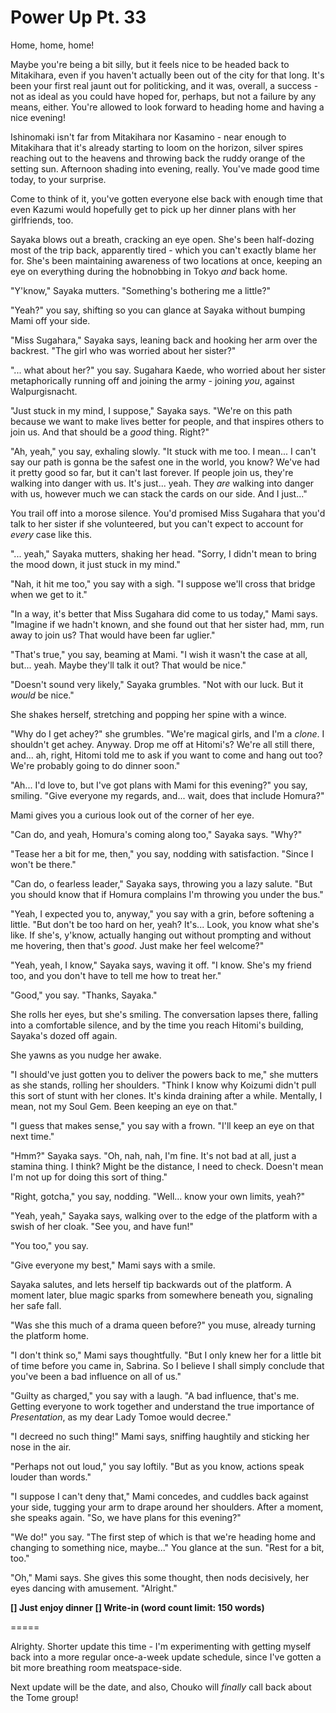 # Power Up Pt. 33

Home, home, home!

Maybe you're being a bit silly, but it feels nice to be headed back to Mitakihara, even if you haven't actually been out of the city for that long. It's been your first real jaunt out for politicking, and it was, overall, a success - not as ideal as you could have hoped for, perhaps, but not a failure by any means, either. You're allowed to look forward to heading home and having a nice evening!

Ishinomaki isn't far from Mitakihara nor Kasamino - near enough to Mitakihara that it's already starting to loom on the horizon, silver spires reaching out to the heavens and throwing back the ruddy orange of the setting sun. Afternoon shading into evening, really. You've made good time today, to your surprise.

Come to think of it, you've gotten everyone else back with enough time that even Kazumi would hopefully get to pick up her dinner plans with her girlfriends, too.

Sayaka blows out a breath, cracking an eye open. She's been half-dozing most of the trip back, apparently tired - which you can't exactly blame her for. She's been maintaining awareness of two locations at once, keeping an eye on everything during the hobnobbing in Tokyo *and* back home.

"Y'know," Sayaka mutters. "Something's bothering me a little?"

"Yeah?" you say, shifting so you can glance at Sayaka without bumping Mami off your side.

"Miss Sugahara," Sayaka says, leaning back and hooking her arm over the backrest. "The girl who was worried about her sister?"

"... what about her?" you say. Sugahara Kaede, who worried about her sister metaphorically running off and joining the army - joining *you*, against Walpurgisnacht.

"Just stuck in my mind, I suppose," Sayaka says. "We're on this path because we want to make lives better for people, and that inspires others to join us. And that should be a *good* thing. Right?"

"Ah, yeah," you say, exhaling slowly. "It stuck with me too. I mean... I can't say our path is gonna be the safest one in the world, you know? We've had it pretty good so far, but it can't last forever. If people join us, they're walking into danger with us. It's just... yeah. They *are* walking into danger with us, however much we can stack the cards on our side. And I just..."

You trail off into a morose silence. You'd promised Miss Sugahara that you'd talk to her sister if she volunteered, but you can't expect to account for *every* case like this.

"... yeah," Sayaka mutters, shaking her head. "Sorry, I didn't mean to bring the mood down, it just stuck in my mind."

"Nah, it hit me too," you say with a sigh. "I suppose we'll cross that bridge when we get to it."

"In a way, it's better that Miss Sugahara did come to us today," Mami says. "Imagine if we hadn't known, and she found out that her sister had, mm, run away to join us? That would have been far uglier."

"That's true," you say, beaming at Mami. "I wish it wasn't the case at all, but... yeah. Maybe they'll talk it out? That would be nice."

"Doesn't sound very likely," Sayaka grumbles. "Not with our luck. But it *would* be nice."

She shakes herself, stretching and popping her spine with a wince.

"Why do I get achey?" she grumbles. "We're magical girls, and I'm a *clone*. I shouldn't get achey. Anyway. Drop me off at Hitomi's? We're all still there, and... ah, right, Hitomi told me to ask if you want to come and hang out too? We're probably going to do dinner soon."

"Ah... I'd love to, but I've got plans with Mami for this evening?" you say, smiling. "Give everyone my regards, and... wait, does that include Homura?"

Mami gives you a curious look out of the corner of her eye.

"Can do, and yeah, Homura's coming along too," Sayaka says. "Why?"

"Tease her a bit for me, then," you say, nodding with satisfaction. "Since I won't be there."

"Can do, o fearless leader," Sayaka says, throwing you a lazy salute. "But you should know that if Homura complains I'm throwing you under the bus."

"Yeah, I expected you to, anyway," you say with a grin, before softening a little. "But don't be too hard on her, yeah? It's... Look, you know what she's like. If she's, y'know, actually hanging out without prompting and without me hovering, then that's *good*. Just make her feel welcome?"

"Yeah, yeah, I know," Sayaka says, waving it off. "I know. She's my friend too, and you don't have to tell me how to treat her."

"Good," you say. "Thanks, Sayaka."

She rolls her eyes, but she's smiling. The conversation lapses there, falling into a comfortable silence, and by the time you reach Hitomi's building, Sayaka's dozed off again.

She yawns as you nudge her awake.

"I should've just gotten you to deliver the powers back to me," she mutters as she stands, rolling her shoulders. "Think I know why Koizumi didn't pull this sort of stunt with her clones. It's kinda draining after a while. Mentally, I mean, not my Soul Gem. Been keeping an eye on that."

"I guess that makes sense," you say with a frown. "I'll keep an eye on that next time."

"Hmm?" Sayaka says. "Oh, nah, nah, I'm fine. It's not bad at all, just a stamina thing. I think? Might be the distance, I need to check. Doesn't mean I'm not up for doing this sort of thing."

"Right, gotcha," you say, nodding. "Well... know your own limits, yeah?"

"Yeah, yeah," Sayaka says, walking over to the edge of the platform with a swish of her cloak. "See you, and have fun!"

"You too," you say.

"Give everyone my best," Mami says with a smile.

Sayaka salutes, and lets herself tip backwards out of the platform. A moment later, blue magic sparks from somewhere beneath you, signaling her safe fall.

"Was she this much of a drama queen before?" you muse, already turning the platform home.

"I don't think so," Mami says thoughtfully. "But I only knew her for a little bit of time before you came in, Sabrina. So I believe I shall simply conclude that you've been a bad influence on all of us."

"Guilty as charged," you say with a laugh. "A bad influence, that's me. Getting everyone to work together and understand the true importance of *Presentation*, as my dear Lady Tomoe would decree."

"I decreed no such thing!" Mami says, sniffing haughtily and sticking her nose in the air.

"Perhaps not out loud," you say loftily. "But as you know, actions speak louder than words."

"I suppose I can't deny that," Mami concedes, and cuddles back against your side, tugging your arm to drape around her shoulders. After a moment, she speaks again. "So, we have plans for this evening?"

"We do!" you say. "The first step of which is that we're heading home and changing to something nice, maybe..." You glance at the sun. "Rest for a bit, too."

"Oh," Mami says. She gives this some thought, then nods decisively, her eyes dancing with amusement. "Alright."

**\[] Just enjoy dinner
\[] Write-in (word count limit: 150 words)**

\=====​

Alrighty. Shorter update this time - I'm experimenting with getting myself back into a more regular once-a-week update schedule, since I've gotten a bit more breathing room meatspace-side.

Next update will be the date, and also, Chouko will *finally* call back about the Tome group!
